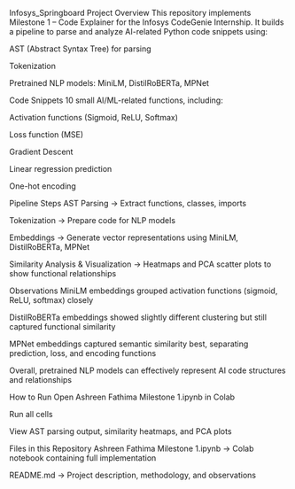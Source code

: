 Infosys_Springboard
Project Overview
This repository implements Milestone 1 – Code Explainer for the Infosys CodeGenie Internship. It builds a pipeline to parse and analyze AI-related Python code snippets using:

AST (Abstract Syntax Tree) for parsing

Tokenization

Pretrained NLP models: MiniLM, DistilRoBERTa, MPNet

Code Snippets
10 small AI/ML-related functions, including:

Activation functions (Sigmoid, ReLU, Softmax)

Loss function (MSE)

Gradient Descent

Linear regression prediction

One-hot encoding

Pipeline Steps
AST Parsing → Extract functions, classes, imports

Tokenization → Prepare code for NLP models

Embeddings → Generate vector representations using MiniLM, DistilRoBERTa, MPNet

Similarity Analysis & Visualization → Heatmaps and PCA scatter plots to show functional relationships

Observations
MiniLM embeddings grouped activation functions (sigmoid, ReLU, softmax) closely

DistilRoBERTa embeddings showed slightly different clustering but still captured functional similarity

MPNet embeddings captured semantic similarity best, separating prediction, loss, and encoding functions

Overall, pretrained NLP models can effectively represent AI code structures and relationships

How to Run
Open Ashreen Fathima Milestone 1.ipynb in Colab

Run all cells

View AST parsing output, similarity heatmaps, and PCA plots

Files in this Repository
Ashreen Fathima Milestone 1.ipynb → Colab notebook containing full implementation

README.md → Project description, methodology, and observations
